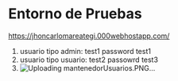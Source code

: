# Entorno de Pruebas

https://jhoncarlomareategi.000webhostapp.com/
1. usuario tipo admin: test1      password test1
2. usuario tipo usuario: test2     passowrd test3
3. ![Uploading mantenedorUsuarios.PNG…]()



